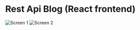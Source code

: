 # Rest Api Blog (React frontend)

![Screen 1](https://user-images.githubusercontent.com/44488666/112023010-6bb65000-8b65-11eb-8d05-2b4b6162830a.png)
![Screen 2](https://user-images.githubusercontent.com/44488666/112023041-71139a80-8b65-11eb-84f0-4372f8e84904.png)
